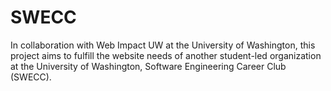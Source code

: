 # SWECC
In collaboration with Web Impact UW at the University of Washington, this project aims to fulfill the website needs of another student-led organization at the University of Washington, Software Engineering Career Club (SWECC).
